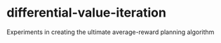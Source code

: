 # differential-value-iteration
Experiments in creating the ultimate average-reward planning algorithm
